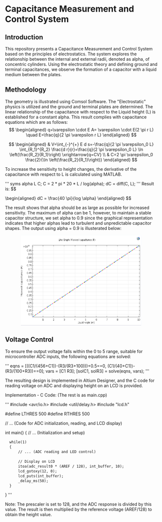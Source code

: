 # Capacitance Measurement and Control System
## Introduction
This repository presents a Capacitance Measurement and Control System based on the principles of electrostatics. The system explores the relationship between the internal and external radii, denoted as alpha, of concentric cylinders. Using the electrostatic theory and defining ground and terminal capacitances, we observe the formation of a capacitor with a liquid medium between the plates.

## Methodology
The geometry is illustrated using Comsol Software. The "Electrostatic" physics is utilized and the ground and terminal plates are determined.
The linear relationship of the capacitance with respect to the Liquid height (L) is established for a constant alpha.
This result complies with capacitance equations which are as follows:
$$
\begin{aligned}
q=\varepsilon \cdot E A= \varepsilon \cdot E(2 \pi r L) \quad E=\frac{q}{2 \pi \varepsilon r L}
\end{aligned}
$$

$$
\begin{aligned}
& V=\int_{-}^{+} E d s=-\frac{q}{2 \pi \varepsilon_0 L} \int_{R_1}^{R_2} \frac{d r}{r}=\frac{q}{2 \pi \varepsilon_0 L} \ln \left(\frac{R_2}{R_1}\right) \xrightarrow{q=CV} \\
& C=2 \pi \varepsilon_0 \frac{2}{\ln \left(\frac{R_2}{R_1}\right)}
\end{aligned}
$$


To increase the sensitivity to height changes, the derivative of the capacitance with respect to L is calculated using MATLAB.

'''
syms alpha L C;
C = 2 * pi * 20 * L / log(alpha);
dC = diff(C, L);
'''
Result is:
$$

\begin{aligned}
dC = \frac{40 \pi}{log \alpha}
\end{aligned}
$$ 

The result shows that alpha should be as large as possible for increased sensitivity. The maximum of alpha can be 1, however, to maintain a stable capacitor structure, we set alpha to 0.9 since the graphical representation indicates that higher alphas lead to turbulent and unpredictable capacitor shapes.
The output using alpha = 0.9 is illusterated below:

<p align="center">
  <img src="./Figures/linear.png" width="400" height="300" alt="linear">
</p>


## Voltage Control
To ensure the output voltage falls within the 0 to 5 range, suitable for microcontroller ADC inputs, the following equations are solved:

'''
eqns = [((C1/(456+C1))-(R3/(R3+100)))+0.5==0, (C1/(40+C1))-(R3/(100+R3))==0];
vars = [C1 R3];
[solC1, solR3] = solve(eqns, vars);
'''

The resulting design is implemented in Altium Designer, and the C code for reading voltage on ADC and displaying height on an LCD is provided.

Implementation - C Code: (The rest is as main.cpp)

'''
  #include <avr/io.h>
  #include <util/delay.h>
  #include "lcd.h"

  #define LTHRES 500
  #define RTHRES 500

  // ... (Code for ADC initialization, reading, and LCD display)

  int main()
  {
      // ... (Initialization and setup)

      while(1)
      {
          // ... (ADC reading and LED control)

          // Display on LCD
          itoa(adc_result0 * (AREF / 128), int_buffer, 10);
          lcd_gotoxy(12, 0);
          lcd_puts(int_buffer);
          _delay_ms(50);
      }
  }
'''

Note: The prescaler is set to 128, and the ADC response is divided by this value. The result is then multiplied by the reference voltage (AREF/128) to obtain the height value.